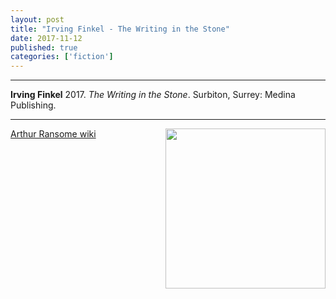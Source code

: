 ```yaml
---
layout: post
title: "Irving Finkel - The Writing in the Stone"
date: 2017-11-12
published: true
categories: ['fiction']
---
```



***
<b>Irving Finkel</b> 2017. _The Writing in the Stone_. Surbiton, Surrey: Medina Publishing.

***


<img width="256" align="right" src="http://timeteam.github.io/images/thewritinginthestone.jpg" alt=""> 



[Arthur Ransome wiki](http://arthur-ransome.wikia.com/wiki/Arthur_Ransome_Wiki) 


